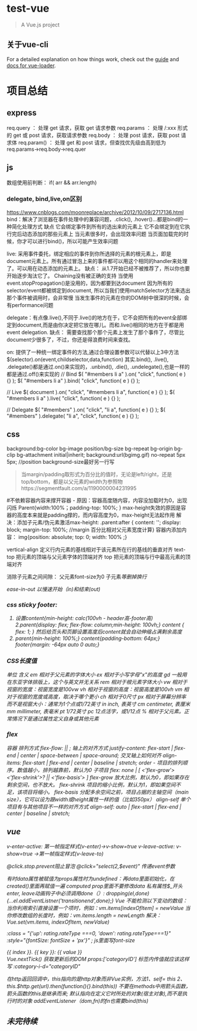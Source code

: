 # test-vue

> A Vue.js project

##  关于vue-cli
For a detailed explanation on how things work, check out the [guide](http://vuejs-templates.github.io/webpack/) and [docs for vue-loader](http://vuejs.github.io/vue-loader).

# 项目总结
## express
req.query ： 处理 get 请求，获取 get 请求参数
req.params ： 处理 /:xxx 形式的 get 或 post 请求，获取请求参数
req.body ： 处理 post 请求，获取 post 请求体
req.param() ： 处理 get 和 post 请求，但查找优先级由高到低为 req.params→req.body→req.quer
## js
数组使用前判断： if( arr && arr.length)
### delegate, bind,live,on区别
https://www.cnblogs.com/moonreplace/archive/2012/10/09/2717136.html
bind：解决了浏览器在事件处理中的兼容问题，.click(), .hover()...都是bind的一种简化处理方式
缺点
它会绑定事件到所有的选出来的元素上
它不会绑定到在它执行完后动态添加的那些元素上
当元素很多时，会出现效率问题
当页面加载完的时候，你才可以进行bind()，所以可能产生效率问题

live: 采用事件委托，绑定相应的事件到你所选择的元素的根元素上，即是document元素上。所有通过冒泡上来的事件都可以用这个相同的handler来处理了。可以用在动态添加的元素上。
缺点：
从1.7开始已经不被推荐了，所以你也要开始逐步淘汰它了。
Chaining没有被正确的支持
当使用event.stopPropagation()是没用的，因为都要到达document
因为所有的selector/event都被绑定到document, 所以当我们使用matchSelector方法来选出那个事件被调用时，会非常慢
当发生事件的元素在你的DOM树中很深的时候，会有performance问题

delegate：有点像.live(),不同于.live()的地方在于，它不会把所有的event全部绑定到document,而是由你决定把它放在哪儿。而和.live()相同的地方在于都是用event delegation.
缺点：
需要查找那个那个元素上发生了那个事件了，尽管比document少很多了，不过，你还是得浪费时间来查找。

on: 提供了一种统一绑定事件的方法,通过合理设置参数可以代替以上3中方法
$(selector).on(event,childselector,data,function)
其实.bind(), .live(), .delegate()都是通过.on()来实现的，.unbind(), .die(), .undelegate(),也是一样的都是通过.off()来实现的
// Bind
$( "#members li a" ).on( "click", function( e ) {} ); 
$( "#members li a" ).bind( "click", function( e ) {} ); 

// Live
$( document ).on( "click", "#members li a", function( e ) {} ); 
$( "#members li a" ).live( "click", function( e ) {} );

// Delegate
$( "#members" ).on( "click", "li a", function( e ) {} ); 
$( "#members" ).delegate( "li a", "click", function( e ) {} );   

## css
background:bg-color bg-image position/bg-size bg-repeat bg-origin bg-clip bg-attachment initial|inherit;
background:url(bgimg.gif) no-repeat 5px 5px; //position
background-size最好另一行写

>当margin/padding取形式为百分比的值时，无论是left/right，还是top/bottom，都是以父元素的width为参照物https://segmentfault.com/a/1190000004231995

#不依赖容器内容来撑开容器  - 原因：容器高度随内容，内容没加载时为0，出现闪烁 
Parent{width:100%；padding-top: 100%; } 
max-height失效的原因是容器的高度本来就是padding撑的，而内容高度为0，max-height无法起作用
解决：添加子元素/伪元素激活max-height: .parent:after {  content: '';  display: block;  margin-top: 100%; //margin 百分比相对父元素宽度计算}
容器内添加内容： img{position: absolute; top: 0; width: 100% ;}
 
 
vertical-align 定义行内元素的基线相对于该元素所在行的基线的垂直对齐
text-top	把元素的顶端与父元素字体的顶端对齐
top	把元素的顶端与行中最高元素的顶端对齐

消除子元素之间间隙：
父元素font-size为0
子元素<span><i>等删掉换行

ease-in-out 以慢速开始（in)和结束(out)

### css sticky footer: 
1. 设置content{min-height: calc(100vh - header高-footer高)
2.parent{display: flex; flex-flow: column;min-height: 100vh;} content { flex: 1; } 然后给页头和页脚设置高度后content就会自动伸缩占满剩余高度
3. parent{min-height: 100%;}
content{padding-bottom: 64px;} 
footer{margin: -64px auto 0 auto;}

### CSS长度值
单位	含义
em	相对于父元素的字体大小
ex	相对于小写字母"x"的高度
gd	一般用在东亚字体排版上，这个与英文并无关系
rem	相对于根元素字体大小
vw	相对于视窗的宽度：视窗宽度是100vw
vh	相对于视窗的高度：视窗高度是100vh
vm	相对于视窗的宽度或高度，取决于哪个更小
ch	相对于0尺寸
px	相对于屏幕分辨率而不是视窗大小：通常为1个点或1/72英寸
in	inch, 表英寸
cm	centimeter, 表厘米
mm	millimeter, 表毫米
pt	1/72英寸
pc	12点活字，或1/12点
%	相对于父元素。正常情况下是通过属性定义自身或其他元素

### flex
容器
排列方式 flex-flow: <flex-direction> || <flex-wrap>;
轴上的对齐方式 justify-content: flex-start | flex-end | center | space-between | space-around;
交叉轴上如何对齐 align-items: flex-start | flex-end | center | baseline | stretch;
order - 项目的排列顺序。数值越小，排列越靠前，默认为0
子项目
flex: none | [ <'flex-grow'> <'flex-shrink'>? || <'flex-basis'> ]
flex-grow 放大比例，默认为0，即如果存在剩余空间，也不放大。
flex-shrink 项目的缩小比例，默认为1，即如果空间不足，该项目将缩小。
flex-basis 分配多余空间之前，项目占据的主轴空间（main size），它可以设为跟width或height属性一样的值（比如350px）
align-self 单个项目有与其他项目不一样的对齐方式
align-self: auto | flex-start | flex-end | center | baseline | stretch;

## vue
v-enter-active: 第一帧指定样式(v-enter)->v-show=true
v-leave-active: v-show=true ->第一帧指定样式(v-leave-to)

@click.stop.prevent阻止冒泡
@click="select(2,$event)" 传递event参数

有时data属性被赋值为props属性时为undefined：再data里面初始化，在created()里面再赋值一遍
computed prop里面不要修改data
私有属性$_开头
enter, leave动画钩子中必须调用done（）:
dropping(el,done){...el.addEventListner('transitionend',done);}
Vue 不能检测以下变动的数组：
当你利用索引直接设置一个项时，例如：vm.items[indexOfItem] = newValue
当你修改数组的长度时，例如：vm.items.length = newLength
解决：Vue.set(vm.items, indexOfItem, newValue)

:class = "{'up': rating.rateType ===0, 'down': rating.rateType===1}"
:style="{fontSize: fontSize + 'px'}" ; js里面写font-size

<div v-for="(value, [key], [index]) in object">
  {{ index }}. {{ key }}: {{ value }}
</div>
Vue.nextTick() 获取更新后的DOM
props:['categoryID'] 标签内传值就应该这样写 :category-i-d="categoryID"

在$http返回回调中，this指向的是$http对象而非Vue实例，方法1、self= this
2、this.$http.get(url).then(function(){}.bind(this))
不要在methods中用箭头函数，箭头函数的this是继承而来; 默认指向在定义它时所处的对象(宿主对象),而不是执行时的对象
addEventListener（dom,fn)的fn也需要bind(this)

## 未完待续
